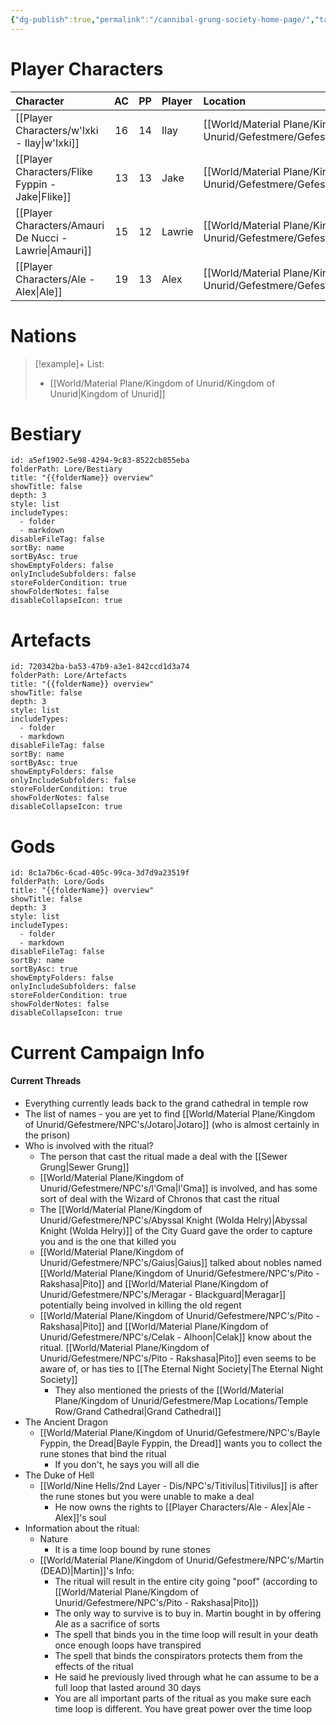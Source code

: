 ```yaml
---
{"dg-publish":true,"permalink":"/cannibal-grung-society-home-page/","tags":["gardenEntry"]}
---
```


# Player Characters
| Character                            | AC  | PP  | Player | Location       | Special Features      | Class   |
| :----------------------------------- | :-: | :-: | :----- | :------------- | --------------------- | ------- |
| [[Player Characters/w'Ixki - Ilay\|w'Ixki]]            | 16  | 14  | Ilay   | [[World/Material Plane/Kingdom of Unurid/Gefestmere/Gefestmere\|Gefestmere]] | Poisonous Skin        | Ranger  |
| [[Player Characters/Flike Fyppin - Jake\|Flike]]       | 13  | 13  | Jake   | [[World/Material Plane/Kingdom of Unurid/Gefestmere/Gefestmere\|Gefestmere]] | [[z_DM Screen/References/Magic Wheel Spins\|Magic Wheel Spins]] | Warlock |
| [[Player Characters/Amauri De Nucci - Lawrie\|Amauri]] | 15  | 12  | Lawrie | [[World/Material Plane/Kingdom of Unurid/Gefestmere/Gefestmere\|Gefestmere]] |                       | Wizard  |
| [[Player Characters/Ale - Alex\|Ale]]                  | 19  | 13  | Alex   | [[World/Material Plane/Kingdom of Unurid/Gefestmere/Gefestmere\|Gefestmere]] |                       | Cleric  |
# Nations
>[!example]+ List:
>- [[World/Material Plane/Kingdom of Unurid/Kingdom of Unurid\|Kingdom of Unurid]]

# Bestiary
```folder-overview
id: a5ef1902-5e98-4294-9c83-8522cb855eba
folderPath: Lore/Bestiary
title: "{{folderName}} overview"
showTitle: false
depth: 3
style: list
includeTypes:
  - folder
  - markdown
disableFileTag: false
sortBy: name
sortByAsc: true
showEmptyFolders: false
onlyIncludeSubfolders: false
storeFolderCondition: true
showFolderNotes: false
disableCollapseIcon: true
```

# Artefacts
```folder-overview
id: 720342ba-ba53-47b9-a3e1-842ccd1d3a74
folderPath: Lore/Artefacts
title: "{{folderName}} overview"
showTitle: false
depth: 3
style: list
includeTypes:
  - folder
  - markdown
disableFileTag: false
sortBy: name
sortByAsc: true
showEmptyFolders: false
onlyIncludeSubfolders: false
storeFolderCondition: true
showFolderNotes: false
disableCollapseIcon: true
```

# Gods 
```folder-overview
id: 8c1a7b6c-6cad-405c-99ca-3d7d9a23519f
folderPath: Lore/Gods
title: "{{folderName}} overview"
showTitle: false
depth: 3
style: list
includeTypes:
  - folder
  - markdown
disableFileTag: false
sortBy: name
sortByAsc: true
showEmptyFolders: false
onlyIncludeSubfolders: false
storeFolderCondition: true
showFolderNotes: false
disableCollapseIcon: true
```

# Current Campaign Info

<div class="transclusion internal-embed is-loaded"><div class="markdown-embed">



#### Current Threads
- Everything currently leads back to the grand cathedral in temple row
- The list of names - you are yet to find [[World/Material Plane/Kingdom of Unurid/Gefestmere/NPC's/Jotaro\|Jotaro]] (who is almost certainly in the prison)
- Who is involved with the ritual?
	- The person that cast the ritual made a deal with the [[Sewer Grung\|Sewer Grung]]
	- [[World/Material Plane/Kingdom of Unurid/Gefestmere/NPC's/l'Gma\|l'Gma]] is involved, and has some sort of deal with the Wizard of Chronos that cast the ritual
	- The [[World/Material Plane/Kingdom of Unurid/Gefestmere/NPC's/Abyssal Knight (Wolda Helry)\|Abyssal Knight (Wolda Helry)]] of the City Guard gave the order to capture you and is the one that killed you
	- [[World/Material Plane/Kingdom of Unurid/Gefestmere/NPC's/Gaius\|Gaius]] talked about nobles named [[World/Material Plane/Kingdom of Unurid/Gefestmere/NPC's/Pito - Rakshasa\|Pito]] and [[World/Material Plane/Kingdom of Unurid/Gefestmere/NPC's/Meragar - Blackguard\|Meragar]] potentially being involved in killing the old regent
	- [[World/Material Plane/Kingdom of Unurid/Gefestmere/NPC's/Pito - Rakshasa\|Pito]] and [[World/Material Plane/Kingdom of Unurid/Gefestmere/NPC's/Celak - Alhoon\|Celak]] know about the ritual. [[World/Material Plane/Kingdom of Unurid/Gefestmere/NPC's/Pito - Rakshasa\|Pito]] even seems to be aware of, or has ties to [[The Eternal Night Society\|The Eternal Night Society]]
		- They also mentioned the priests of the [[World/Material Plane/Kingdom of Unurid/Gefestmere/Map Locations/Temple Row/Grand Cathedral\|Grand Cathedral]]
- The Ancient Dragon
	- [[World/Material Plane/Kingdom of Unurid/Gefestmere/NPC's/Bayle Fyppin, the Dread\|Bayle Fyppin, the Dread]] wants you to collect the rune stones that bind the ritual
		- If you don't, he says you will all die
- The Duke of Hell
	- [[World/Nine Hells/2nd Layer - Dis/NPC's/Titivilus\|Titivilus]] is after the rune stones but you were unable to make a deal
		- He now owns the rights to [[Player Characters/Ale - Alex\|Ale - Alex]]'s soul
- Information about the ritual:
	- Nature
		- It is a time loop bound by rune stones 
	- [[World/Material Plane/Kingdom of Unurid/Gefestmere/NPC's/Martin (DEAD)\|Martin]]'s Info:
		- The ritual will result in the entire city going "poof" (according to [[World/Material Plane/Kingdom of Unurid/Gefestmere/NPC's/Pito - Rakshasa\|Pito]])
		- The only way to survive is to buy in. Martin bought in by offering Ale as a sacrifice of sorts
		- The spell that binds you in the time loop will result in your death once enough loops have transpired
		- The spell that binds the conspirators protects them from the effects of the ritual
		- He said he previously lived through what he can assume to be a full loop that lasted around 30 days
		- You are all important parts of the ritual as you make sure each time loop is different. You have great power over the time loop


</div></div>


